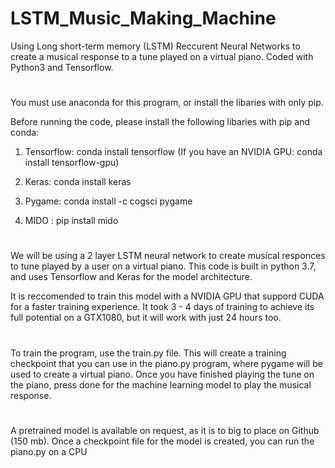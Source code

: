 # LSTM_Music_Making_Machine
Using Long short-term memory (LSTM) Reccurent Neural Networks to create a musical response to a tune played on a virtual piano. Coded with Python3 and Tensorflow.

#

You must use anaconda for this program, or install the libaries with only pip.

Before running the code, please install the following libaries with pip and conda:

1. Tensorflow: conda install tensorflow   (If you have an NVIDIA GPU: conda install tensorflow-gpu)

2. Keras: conda install keras

3. Pygame: conda install -c cogsci pygame

4. MIDO : pip install mido

#

We will be using a 2 layer LSTM neural network to create musical responces to tune played by a user on a virtual piano. This code is built in python 3.7, and uses Tensorflow and Keras for the model architecture. 

It is reccomended to train this model with a NVIDIA GPU that suppord CUDA for a faster training experience. It took 3 - 4 days of training to achieve its full potential on a GTX1080, but it will work with just 24 hours too. 

#

To train the program, use the train.py file. This will create a training checkpoint that you can use in the piano.py program, where pygame will be used to create a virtual piano. Once you have finished playing the tune on the piano, press done for the machine learning model to play the musical response.

#

A pretrained model is available on request, as it is to big to place on Github (150 mb). Once a checkpoint file for the model is created, you can run the piano.py on a CPU
